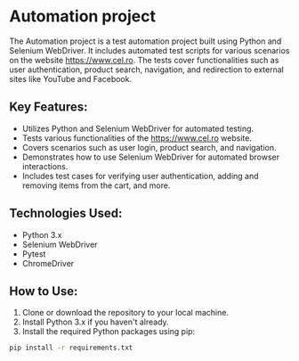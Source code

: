 # Automation project

The Automation project is a test automation project built using Python and Selenium WebDriver. It includes automated test scripts for various scenarios on the website https://www.cel.ro. The tests cover functionalities such as user authentication, product search, navigation, and redirection to external sites like YouTube and Facebook.

## Key Features:

- Utilizes Python and Selenium WebDriver for automated testing.
- Tests various functionalities of the https://www.cel.ro website.
- Covers scenarios such as user login, product search, and navigation.
- Demonstrates how to use Selenium WebDriver for automated browser interactions.
- Includes test cases for verifying user authentication, adding and removing items from the cart, and more.

## Technologies Used:

- Python 3.x
- Selenium WebDriver
- Pytest
- ChromeDriver

## How to Use:

1. Clone or download the repository to your local machine.
2. Install Python 3.x if you haven't already.
3. Install the required Python packages using pip:

```bash
pip install -r requirements.txt
